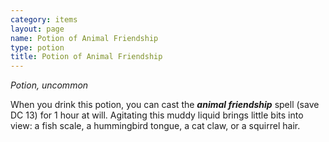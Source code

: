 ```yaml
---
category: items
layout: page
name: Potion of Animal Friendship
type: potion
title: Potion of Animal Friendship 
---
```

_Potion, uncommon_ 

When you drink this potion, you can cast the **_animal friendship_** spell (save DC 13) for 1 hour at will. Agitating this muddy liquid brings little bits into view: a fish scale, a hummingbird tongue, a cat claw, or a squirrel hair. 